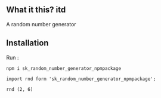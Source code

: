 ## What it this? itd

A random number generator 

## Installation 

Run : 
````
npm i sk_random_number_generator_npmpackage

````

````
import rnd form 'sk_random_number_generator_npmpackage';

rnd (2, 6)

````
